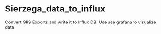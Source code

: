 # Sierzega_data_to_influx
Convert GRS Exports and write it to Influx DB. Use use grafana to visualize data
